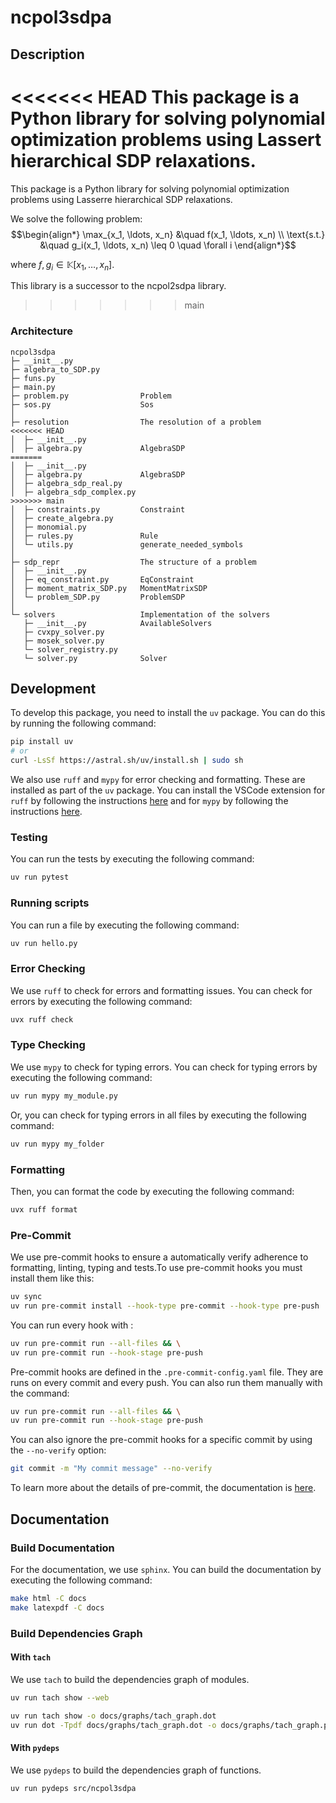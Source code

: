 # ncpol3sdpa

## Description

<<<<<<< HEAD
This package is a Python library for solving polynomial optimization problems using Lassert hierarchical SDP relaxations.
=======
This package is a Python library for solving polynomial optimization problems using Lasserre hierarchical SDP relaxations.

We solve the following problem:
$$\begin{align*}
\max_{x_1, \ldots, x_n} &\quad f(x_1, \ldots, x_n) \\
\text{s.t.} &\quad g_i(x_1, \ldots, x_n) \leq 0 \quad \forall i
\end{align*}$$

where $f,g_i \in \mathbb K [x_1,\ldots,x_n]$.

This library is a successor to the ncpol2sdpa library.
>>>>>>> main

### Architecture

```
ncpol3sdpa
├─ __init__.py
├─ algebra_to_SDP.py
├─ funs.py
├─ main.py
├─ problem.py                Problem
├─ sos.py                    Sos
│
├─ resolution                The resolution of a problem
<<<<<<< HEAD
│  ├─ __init__.py
│  ├─ algebra.py             AlgebraSDP
=======
│  ├─ __init__.py
│  ├─ algebra.py             AlgebraSDP
│  ├─ algebra_sdp_real.py
│  ├─ algebra_sdp_complex.py
>>>>>>> main
│  ├─ constraints.py         Constraint
│  ├─ create_algebra.py
│  ├─ monomial.py
│  ├─ rules.py               Rule
│  └─ utils.py               generate_needed_symbols
│
├─ sdp_repr                  The structure of a problem
│  ├─ __init__.py
│  ├─ eq_constraint.py       EqConstraint
│  ├─ moment_matrix_SDP.py   MomentMatrixSDP
│  └─ problem_SDP.py         ProblemSDP
│
└─ solvers                   Implementation of the solvers
   ├─ __init__.py            AvailableSolvers
   ├─ cvxpy_solver.py
   ├─ mosek_solver.py
   └─ solver_registry.py
   └─ solver.py              Solver
```

## Development

To develop this package, you need to install the `uv` package. You can do this by running the following command:

```bash
pip install uv
# or
curl -LsSf https://astral.sh/uv/install.sh | sudo sh
```

We also use `ruff` and `mypy` for error checking and formatting. These are installed as part of the `uv` package. You can install the VSCode extension for `ruff` by following the instructions [here](https://marketplace.visualstudio.com/items?itemName=charliermarsh.ruff) and for `mypy` by following the instructions [here](https://marketplace.visualstudio.com/items?itemName=matangover.mypy).

### Testing

You can run the tests by executing the following command:

```bash
uv run pytest
```

### Running scripts

You can run a file by executing the following command:

```bash
uv run hello.py
```

### Error Checking

We use `ruff` to check for errors and formatting issues. You can check for errors by executing the following command:

```bash
uvx ruff check
```

### Type Checking

We use `mypy` to check for typing errors. You can check for typing errors by executing the following command:

```bash
uv run mypy my_module.py
```
Or, you can check for typing errors in all files by executing the following command:

```bash
uv run mypy my_folder
```

### Formatting

Then, you can format the code by executing the following command:

```bash
uvx ruff format
```

### Pre-Commit

We use pre-commit hooks to ensure a automatically verify adherence to formatting, linting, typing and tests.To use pre-commit hooks you must install them like this:

```bash
uv sync
uv run pre-commit install --hook-type pre-commit --hook-type pre-push
```

You can run every hook with :

```bash
uv run pre-commit run --all-files && \
uv run pre-commit run --hook-stage pre-push
```

Pre-commit hooks are defined in the `.pre-commit-config.yaml` file. They are runs on every commit and every push. You can also run them manually with the command:

```bash
uv run pre-commit run --all-files && \
uv run pre-commit run --hook-stage pre-push
```

You can also ignore the pre-commit hooks for a specific commit by using the `--no-verify` option:

```bash
git commit -m "My commit message" --no-verify
```

To learn more about the details of pre-commit, the documentation is [here](https://pre-commit.com/).


## Documentation

### Build Documentation
<!-- You can install it by running the following command:

```bash
pip install sphinx
```
-->

For the documentation, we use `sphinx`. You can build the documentation by executing the following command:

```bash
make html -C docs
make latexpdf -C docs
```

### Build Dependencies Graph

#### With `tach`

We use `tach` to build the dependencies graph of modules.

<!-- ```bash
uv run tach mod
uv run tach sync
``` -->

```bash
uv run tach show --web
```
```bash
uv run tach show -o docs/graphs/tach_graph.dot
uv run dot -Tpdf docs/graphs/tach_graph.dot -o docs/graphs/tach_graph.pdf
```

#### With `pydeps`

We use `pydeps` to build the dependencies graph of functions.

```bash
uv run pydeps src/ncpol3sdpa
```
